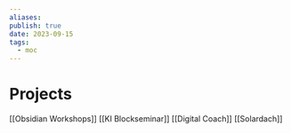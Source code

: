 ```yaml
---
aliases: 
publish: true
date: 2023-09-15
tags:
  - moc
---
```

# Projects

[[Obsidian Workshops]]
[[KI Blockseminar]]
[[Digital Coach]]
[[Solardach]]
